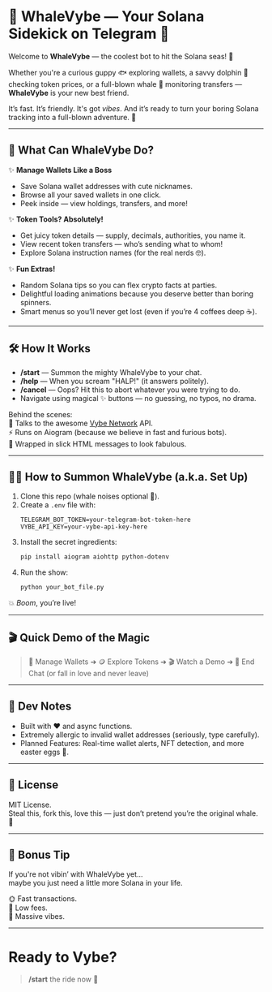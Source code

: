 
# 🐳 WhaleVybe — Your Solana Sidekick on Telegram 🚀

Welcome to **WhaleVybe** — the coolest bot to hit the Solana seas! 🌊

Whether you're a curious guppy 🐟 exploring wallets, a savvy dolphin 🐬 checking token prices, or a full-blown whale 🐋 monitoring transfers — **WhaleVybe** is your new best friend.  

It’s fast. It’s friendly. It's got *vibes*. And it’s ready to turn your boring Solana tracking into a full-blown adventure. 🧭

---

## 🎯 What Can WhaleVybe Do?

✨ **Manage Wallets Like a Boss**
- Save Solana wallet addresses with cute nicknames.
- Browse all your saved wallets in one click.
- Peek inside — view holdings, transfers, and more!

✨ **Token Tools? Absolutely!**
- Get juicy token details — supply, decimals, authorities, you name it.
- View recent token transfers — who’s sending what to whom!
- Explore Solana instruction names (for the real nerds 🤓).

✨ **Fun Extras!**
- Random Solana tips so you can flex crypto facts at parties.
- Delightful loading animations because you deserve better than boring spinners.
- Smart menus so you’ll never get lost (even if you’re 4 coffees deep ☕).

---

## 🛠️ How It Works

- **/start** — Summon the mighty WhaleVybe to your chat.
- **/help** — When you scream "HALP!" (it answers politely).
- **/cancel** — Oops? Hit this to abort whatever you were trying to do.
- Navigate using magical ✨ buttons — no guessing, no typos, no drama.

Behind the scenes:  
🔗 Talks to the awesome [Vybe Network](https://vybenetwork.xyz/) API.  
⚡ Runs on Aiogram (because we believe in fast and furious bots).  
🌈 Wrapped in slick HTML messages to look fabulous.

---

## 🧙‍♂️ How to Summon WhaleVybe (a.k.a. Set Up)

1. Clone this repo (whale noises optional 🐋).
2. Create a `.env` file with:
   ```
   TELEGRAM_BOT_TOKEN=your-telegram-bot-token-here
   VYBE_API_KEY=your-vybe-api-key-here
   ```
3. Install the secret ingredients:
   ```bash
   pip install aiogram aiohttp python-dotenv
   ```
4. Run the show:
   ```bash
   python your_bot_file.py
   ```

💥 *Boom*, you’re live!

---

## 🎬 Quick Demo of the Magic
> 💼 Manage Wallets ➔ 🪙 Explore Tokens ➔ 🎬 Watch a Demo ➔ 👋 End Chat (or fall in love and never leave)

---

## 🐣 Dev Notes

- Built with ❤️ and async functions.
- Extremely allergic to invalid wallet addresses (seriously, type carefully).
- Planned Features: Real-time wallet alerts, NFT detection, and more easter eggs 🥚.

---

## 📜 License
MIT License.  
Steal this, fork this, love this — just don’t pretend you’re the original whale. 🐳

---

## 🐋 Bonus Tip
If you're not vibin’ with WhaleVybe yet...  
maybe you just need a little more Solana in your life.

🌞 Fast transactions.  
🌊 Low fees.  
🐳 Massive vibes.

---

# Ready to Vybe?  
> **/start** the ride now 🚀
